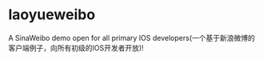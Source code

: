 laoyueweibo
===========

A SinaWeibo demo open for all  primary IOS developers(一个基于新浪微博的客户端例子，向所有初级的IOS开发者开放)!
